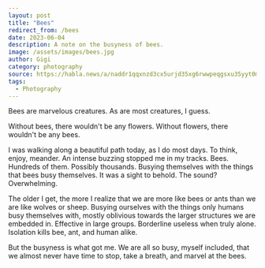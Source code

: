 ```yaml
---
layout: post
title: "Bees"
redirect_from: /bees
date: 2023-06-04
description: A note on the busyness of bees.
image: /assets/images/bees.jpg
author: Gigi
category: photography
source: https://habla.news/a/naddr1qqxnzd3cx5urjd35xg6rwwpeqgsxu35yyt0mwjjh8pcz4zprhxegz69t4wr9t74vk6zne58wzh0waycrqsqqqa28pqfh0e
tags:
  - Photography
---
```


Bees are marvelous creatures. As are most creatures, I guess.

Without bees, there wouldn't be any flowers. Without flowers, there wouldn't be
any bees.

I was walking along a beautiful path today, as I do most days. To think, enjoy,
meander. An intense buzzing stopped me in my tracks. Bees. Hundreds of them.
Possibly thousands. Busying themselves with the things that bees busy
themselves. It was a sight to behold. The sound? Overwhelming.

The older I get, the more I realize that we are more like bees or ants than we
are like wolves or sheep. Busying ourselves with the things only humans busy
themselves with, mostly oblivious towards the larger structures we are embedded
in. Effective in large groups. Borderline useless when truly alone. Isolation
kills bee, ant, and human alike.

But the busyness is what got me. We are all so busy, myself included, that we
almost never have time to stop, take a breath, and marvel at the bees.
